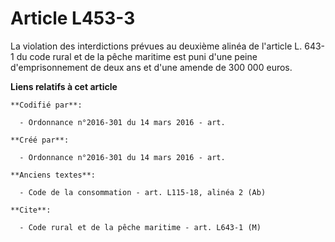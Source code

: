 # Article L453-3

La violation des interdictions prévues au deuxième alinéa de l'article L. 643-1 du code rural et de la pêche maritime est
puni d'une peine d'emprisonnement de deux ans et d'une amende de 300 000 euros.

**Liens relatifs à cet article**

	**Codifié par**:

	  - Ordonnance n°2016-301 du 14 mars 2016 - art.

	**Créé par**:

	  - Ordonnance n°2016-301 du 14 mars 2016 - art.

	**Anciens textes**:

	  - Code de la consommation - art. L115-18, alinéa 2 (Ab)

	**Cite**:

	  - Code rural et de la pêche maritime - art. L643-1 (M)
